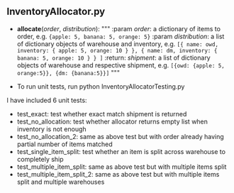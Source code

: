 ## InventoryAllocator.py 
- **allocate**(*order*, *distribution*): 
"""
:param *order*: a dictionary of items to order, e.g. `{apple: 5, banana: 5, orange: 5}`
:param *distribution*: a list of dictionary objects of warehouse and inventory, 
e.g. `[{ name: owd, inventory: { apple: 5, orange: 10 } }, { name: dm, inventory: { banana: 5, orange: 10 } } ]`
:return: *shipment*: a list of dictionary objects of warehouse and respective shipment,
e.g. `[{owd: {apple: 5, orange:5}}, {dm: {banana:5}}]`
"""

- To run unit tests, run python InventoryAllocatorTesting.py

I have included 6 unit tests: 
- test_exact: test whether exact match shipment is returned
- test_no_allocation: test whether allocator returns empty list when inventory is not enough
- test_no_allocation_2: same as above test but with order already having partial number of items matched
- test_single_item_split: test whether an item is split across warehouse to completely ship
- test_multiple_item_split: same as above test but with multiple items split
- test_multiple_item_split_2: same as above test but with multiple items split and multiple warehouses

